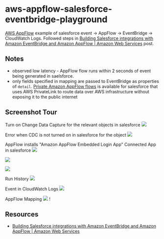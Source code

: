 # aws-appflow-salesforce-eventbridge-playground

[AWS AppFlow](https://aws.amazon.com/appflow/) example of salesforce event -> AppFlow -> EventBridge -> CloudWatch Logs.  Followed steps in [Building Salesforce integrations with Amazon EventBridge and Amazon AppFlow | Amazon Web Services](https://aws.amazon.com/blogs/compute/building-salesforce-integrations-with-amazon-eventbridge/) post.

## Notes

* observed low latency - AppFlow flow runs within 2 seconds of event being generated in saelsforce.
* only fields specified in mapping are passed to EventBridge as properties of `detail`.
[Private Amazon AppFlow flows](https://docs.aws.amazon.com/appflow/latest/userguide/private-flows.html) is available for salesforce that uses AWS PrivateLink to route data over AWS infrastructure without exposing it to the public internet

## Screenshot Tour

Turn on Change Data Capture for the relevant objects in salesforce
![](https://www.evernote.com/l/AAFmryV0UxVKY5eprjjdQ-_4IgJG7JvB5AAB/image.png)

Error when CDC is not turned on in salesforce for the object
![](https://www.evernote.com/l/AAEDjQW7qIpJ7azu59MIH05tvwqdqYOjrbsB/image.png)

AppFlow installs "Amazon AppFlow Embedded Login App" Connected App in salesforce
![](https://www.evernote.com/l/AAGR_pfFpElDa4WwFTLoHEtGhpPxDKREPnoB/image.png)

![](https://www.evernote.com/l/AAEG72PQcHlNhrTqGdsmhe0DrtStP8VuCnE)

![](https://www.evernote.com/l/AAH8LLu9mOVJar3EgvmDvSsLrEA4yFQehs8B/image.png)

Run History
![](https://www.evernote.com/l/AAFPHkqjr_FJ1qtyysG35f8dO4wyIHz3DywB/image.png)

Event in CloudWatch Logs
![](https://www.evernote.com/l/AAFpH1Az7IlBUavypLjw4LahE90ppWrjy0AB/image.png)

AppFlow Mapping
![](https://www.evernote.com/l/AAEG72PQcHlNhrTqGdsmhe0DrtStP8VuCnEB/image.png)
!

## Resources

* [Building Salesforce integrations with Amazon EventBridge and Amazon AppFlow | Amazon Web Services](https://aws.amazon.com/blogs/compute/building-salesforce-integrations-with-amazon-eventbridge/)